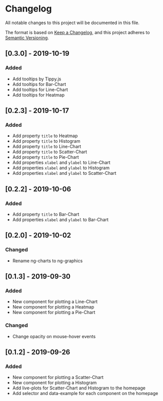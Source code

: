 # Changelog

All notable changes to this project will be documented in this file.

The format is based on [Keep a Changelog](https://keepachangelog.com/en/1.0.0/),
and this project adheres to [Semantic Versioning](https://semver.org/spec/v2.0.0.html).

## [0.3.0] - 2019-10-19

### Added

- Add tooltips by Tippy.js
- Add tooltips for Bar-Chart
- Add tooltips for Line-Chart
- Add tooltips for Heatmap

## [0.2.3] - 2019-10-17

### Added

- Add property `title` to Heatmap
- Add property `title` to Histogram
- Add property `title` to Line-Chart
- Add property `title` to Scatter-Chart
- Add property `title` to Pie-Chart
- Add properties `xlabel` and `ylabel` to Line-Chart
- Add properties `xlabel` and `ylabel` to Histogram
- Add properties `xlabel` and `ylabel` to Scatter-Chart

## [0.2.2] - 2019-10-06

### Added

- Add property `title` to Bar-Chart
- Add properties `xlabel` and `ylabel` to Bar-Chart

## [0.2.0] - 2019-10-02

### Changed

- Rename ng-charts to ng-graphics

## [0.1.3] - 2019-09-30

### Added

- New component for plotting a Line-Chart
- New component for plotting a Heatmap
- New component for plotting a Pie-Chart

### Changed

- Change opacity on mouse-hover events

## [0.1.2] - 2019-09-26

### Added

- New component for plotting a Scatter-Chart
- New component for plotting a Histogram
- Add live-plots for Scatter-Chart and Histogram to the homepage
- Add selector and data-example for each component on the homepage
